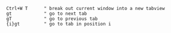     Ctrl+W T      " break out current window into a new tabview
    gt            " go to next tab
    gT            " go to previous tab
    {i}gt         " go to tab in position i
